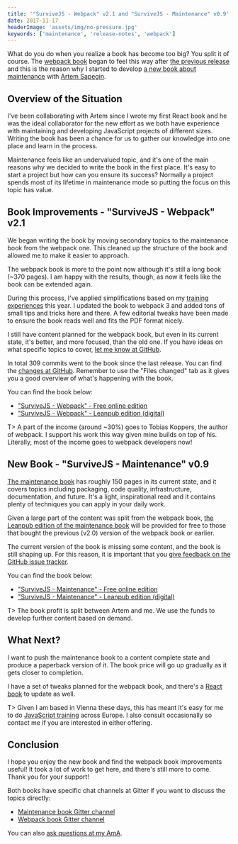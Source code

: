 ```yaml
---
title: '"SurviveJS - Webpack" v2.1 and "SurviveJS - Maintenance" v0.9'
date: 2017-11-17
headerImage: 'assets/img/no-pressure.jpg'
keywords: ['maintenance', 'release-notes', 'webpack']
---
```


What do you do when you realize a book has become too big? You split it of course. The [webpack book](/webpack/) began to feel this way after [the previous release](../survivejs-webpack-20/) and this is the reason why I started to develop [a new book about maintenance](/maintenance/) with [Artem Sapegin](https://github.com/sapegin).

## Overview of the Situation

I've been collaborating with Artem since I wrote my first React book and he was the ideal collaborator for the new effort as we both have experience with maintaining and developing JavaScript projects of different sizes. Writing the book has been a chance for us to gather our knowledge into one place and learn in the process.

Maintenance feels like an undervalued topic, and it's one of the main reasons why we decided to write the book in the first place. It's easy to start a project but how can you ensure its success? Normally a project spends most of its lifetime in maintenance mode so putting the focus on this topic has value.

## Book Improvements - "SurviveJS - Webpack" v2.1

We began writing the book by moving secondary topics to the maintenance book from the webpack one. This cleaned up the structure of the book and allowed me to make it easier to approach.

The webpack book is more to the point now although it's still a long book (~370 pages). I am happy with the results, though, as now it feels like the book can be extended again.

During this process, I've applied simplifications based on my [training experiences](/training/) this year. I updated the book to webpack 3 and added tons of small tips and tricks here and there. A few editorial tweaks have been made to ensure the book reads well and fits the PDF format nicely.

I still have content planned for the webpack book, but even in its current state, it's better, and more focused, than the old one. If you have ideas on what specific topics to cover, [let me know at GitHub](https://github.com/survivejs/webpack-book/issues).

In total 309 commits went to the book since the last release. You can find the [changes at GitHub](https://github.com/survivejs/webpack-book/compare/v2.0.22...v2.1.0). Remember to use the "Files changed" tab as it gives you a good overview of what's happening with the book.

You can find the book below:

* ["SurviveJS - Webpack" - Free online edition](/webpack/preface/)
* ["SurviveJS - Webpack" - Leanpub edition (digital)](https://leanpub.com/survivejs-webpack/)

T> A part of the income (around ~30%) goes to Tobias Koppers, the author of webpack. I support his work this way given mine builds on top of his. Literally, most of the income goes to webpack developers now!

## New Book - "SurviveJS - Maintenance" v0.9

[The maintenance book](/maintenance) has roughly 150 pages in its current state, and it covers topics including packaging, code quality, infrastructure, documentation, and future. It's a light, inspirational read and it contains plenty of techniques you can apply in your daily work.

Given a large part of the content was split from the webpack book, [the Leanpub edition of the maintenance book](https://leanpub.com/survivejs-maintenance) will be provided for free to those that bought the previous (v2.0) version of the webpack book or earlier.

The current version of the book is missing some content, and the book is still shaping up. For this reason, it is important that you [give feedback on the GitHub issue tracker](https://github.com/survivejs/maintenance-book/issues).

You can find the book below:

* ["SurviveJS - Maintenance" - Free online edition](/maintenance/preface/)
* ["SurviveJS - Maintenance" - Leanpub edition (digital)](https://leanpub.com/survivejs-maintenance/)

T> The book profit is split between Artem and me. We use the funds to develop further content based on demand.

## What Next?

I want to push the maintenance book to a content complete state and produce a paperback version of it. The book price will go up gradually as it gets closer to completion.

I have a set of tweaks planned for the webpack book, and there's a [React book](/react/) to update as well.

T> Given I am based in Vienna these days, this has meant it's easy for me to do [JavaScript training](https://survivejs.com/training/) across Europe. I also consult occasionally so contact me if you are interested in either offering.

## Conclusion

I hope you enjoy the new book and find the webpack book improvements useful! It took a lot of work to get here, and there's still more to come. Thank you for your support!

Both books have specific chat channels at Gitter if you want to discuss the topics directly:

* [Maintenance book Gitter channel](https://gitter.im/survivejs/maintenance)
* [Webpack book Gitter channel](https://gitter.im/survivejs/webpack)

You can also [ask questions at my AmA](https://github.com/survivejs/ama/issues).
